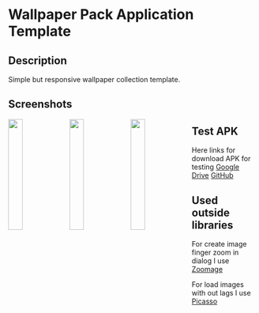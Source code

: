 # Wallpaper Pack Application Template 
## Description
Simple but responsive wallpaper collection template.

## Screenshots
<img align="left" src="https://psv4.userapi.com/c848020/u50976151/docs/d10/9c035722df1c/Screenshot_20190607-013631_Wallpaper_App_Template.jpg?extra=I9rUJLDzcLp6v3Hd7U9XY-G1o0trWcugc0vwnE0gn0JA6TDw2yw67hQQJY_Ccca4MsUkq100bv2V4DzVtJ2KCzQZLccYU_0J1jxMfdCvIutLZH6AsM-1iz6usKUNa8FMslVmo4xh42LkU16w4Oki_lfs" width="24%"/>
<img align="left" src="https://psv4.userapi.com/c848036/u50976151/docs/d15/e18d9051fe82/Screenshot_20190607-013633_Wallpaper_App_Template.jpg?extra=_kUf1GLaE923onWDvFmMPdItWBf5oSvLa-jFpmLEBwd3EF9S-9wGUUnXoJ3nSLP00TGqoWCv8boyoAVRaKu3Ejih7uzaxEwxHQrK58NGiqrbRPq5Mch1bP4aztLHIAU0xtt8NXyYVoIuy5Zvdu00ykAw" width="24%"/>
<img align="left" src="https://psv4.userapi.com/c848336/u50976151/docs/d18/0b618230155c/Screenshot_20190607-013640_Wallpaper_App_Template.jpg?extra=TZ52nVlNCFNLuX4WGgoSItcLGtq_uLpmOyKTTxakNj1kJxBnwrFRs4WSoxUkzLtF3pcGWfNrZprQKZ4drSdq1lvZBPFxwgcVNNS5-wLSSym_V4eFCyuv4yHOuf0FAqq1ba6RD2jxg7upltXdFkPPtC_v" width="24%"/>


## Test APK
Here links for download APK for testing
[Google Drive]()
[GitHub]()

## Used outside libraries

For create image finger zoom in dialog I use [Zoomage](http://jsibbold.github.io/zoomage/)

For load images with out lags I use [Picasso](http://square.github.io/picasso/)
